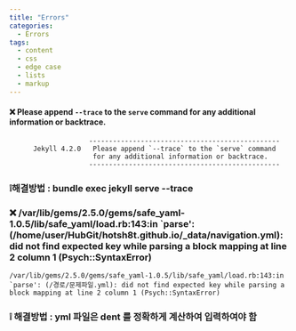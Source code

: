 ```yaml
---
title: "Errors"
categories:
  - Errors
tags:
  - content
  - css
  - edge case
  - lists
  - markup
---
```


#### ❌ Please append `--trace` to the `serve` command for any additional information or backtrace. 
```
                    ------------------------------------------------
      Jekyll 4.2.0   Please append `--trace` to the `serve` command 
                     for any additional information or backtrace. 
                    ------------------------------------------------
```

### ❕해결방법 : bundle exec jekyll serve --trace


### ❌ /var/lib/gems/2.5.0/gems/safe_yaml-1.0.5/lib/safe_yaml/load.rb:143:in `parse': (/home/user/HubGit/hotsh8t.github.io/_data/navigation.yml): did not find expected key while parsing a block mapping at line 2 column 1 (Psych::SyntaxError)



```
/var/lib/gems/2.5.0/gems/safe_yaml-1.0.5/lib/safe_yaml/load.rb:143:in `parse': (/경로/문제파일.yml): did not find expected key while parsing a block mapping at line 2 column 1 (Psych::SyntaxError)

```

### ❕ 해결방법 : yml 파일은 dent 를 정확하게 계산하여 입력하여야 함
